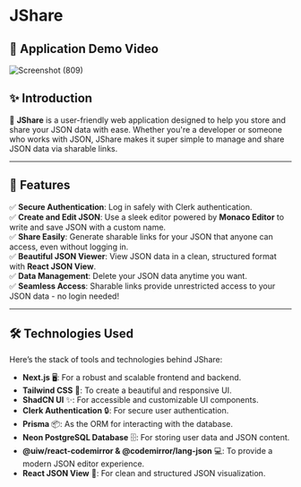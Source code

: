 # JShare  

## 🎥 Application Demo Video

![Screenshot (809)](https://github.com/user-attachments/assets/3f366b45-a8ef-493c-9ff6-58567040dc48)


## ✨ Introduction  

🌟 **JShare** is a user-friendly web application designed to help you store and share your JSON data with ease. Whether you're a developer or someone who works with JSON, JShare makes it super simple to manage and share JSON data via sharable links.  

---

## 🎯 Features  

✅ **Secure Authentication**: Log in safely with Clerk authentication.  
✅ **Create and Edit JSON**: Use a sleek editor powered by **Monaco Editor** to write and save JSON with a custom name.  
✅ **Share Easily**: Generate sharable links for your JSON that anyone can access, even without logging in.  
✅ **Beautiful JSON Viewer**: View JSON data in a clean, structured format with **React JSON View**.  
✅ **Data Management**: Delete your JSON data anytime you want.  
✅ **Seamless Access**: Sharable links provide unrestricted access to your JSON data - no login needed!  

---

## 🛠️ Technologies Used  

Here’s the stack of tools and technologies behind JShare:  

- **Next.js** 🖥️: For a robust and scalable frontend and backend.  
- **Tailwind CSS** 🎨: To create a beautiful and responsive UI.  
- **ShadCN UI** ✨: For accessible and customizable UI components.  
- **Clerk Authentication** 🔒: For secure user authentication.  
- **Prisma** 📦: As the ORM for interacting with the database.  
- **Neon PostgreSQL Database** 🗄️: For storing user data and JSON content.  
- **@uiw/react-codemirror & @codemirror/lang-json** 💻: To provide a modern JSON editor experience.  
- **React JSON View** 👀: For clean and structured JSON visualization.  
